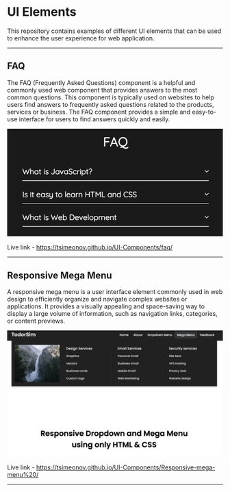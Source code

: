 # UI Elements
This repository contains examples of different UI elements that can be used to enhance the user experience for web application.

---

## FAQ
The FAQ (Frequently Asked Questions) component is a helpful and commonly used web component that provides answers to the most common questions. This component is typically used on websites to help users find answers to frequently asked questions related to the products, services or business. The FAQ component provides a simple and easy-to-use interface for users to find answers quickly and easily.

<img src="./faq/faq.png" width="600px"/>

Live link - https://tsimeonov.github.io/UI-Components/faq/

---

## Responsive Mega Menu

A responsive mega menu is a user interface element commonly used in web design to efficiently organize and navigate complex websites or applications. It provides a visually appealing and space-saving way to display a large volume of information, such as navigation links, categories, or content previews.

<img src="./Responsive-mega-menu /responsive-mega-menu.png" width="800px"/>

Live link - https://tsimeonov.github.io/UI-Components/Responsive-mega-menu%20/

--- 
